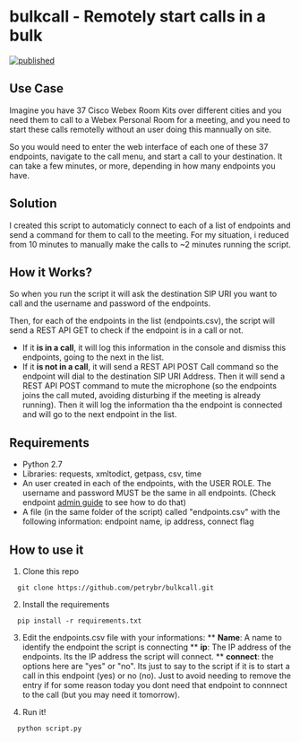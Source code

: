 # bulkcall - Remotely start calls in a bulk

[![published](https://static.production.devnetcloud.com/codeexchange/assets/images/devnet-published.svg)](https://developer.cisco.com/codeexchange/github/repo/petrybr/bulkcall)

## Use Case

Imagine you have 37 Cisco Webex Room Kits over different cities and you need them to call to a Webex Personal Room for a meeting, and you need to start these calls remotelly without an user doing this mannually on site.

So you would need to enter the web interface of each one of these 37 endpoints, navigate to the call menu, and start a call to your destination. It can take a few minutes, or more, depending in how many endpoints you have.

## Solution

I created this script to automaticly connect to each of a list of endpoints and send a command for them to call to the meeting. For my situation, i reduced from 10 minutes to manually make the calls to ~2 minutes running the script.

## How it Works?

So when you run the script it will ask the destination SIP URI you want to call and the username and password of the endpoints. 

Then, for each of the endpoints in the list (endpoints.csv), the script will send a REST API GET to check if the endpoint is in a call or not. 

  - If it **is in a call**, it will log this information in the console and dismiss this endpoints, going to the next in the list. 
  - If it **is not in a call**, it will send a REST API POST Call command so the endpoint will dial to the destination SIP URI Address.
  Then it will send a REST API POST command to mute the microphone (so the endpoints joins the call muted, avoiding disturbing if the meeting is already running). Then it will log the information tha the endpoint is connected and will go to the next endpoint in the list.

## Requirements

* Python 2.7
* Libraries: requests, xmltodict, getpass, csv, time
* An user created in each of the endpoints, with the USER ROLE. The username and password MUST be the same in all endpoints. (Check endpoint [admin guide](https://www.cisco.com/c/en/us/support/collaboration-endpoints/spark-room-kit-series/products-maintenance-guides-list.html) to see how to do that)
* A file (in the same folder of the script) called "endpoints.csv" with the following information: endpoint name, ip address, connect flag

## How to use it

1. Clone this repo

```
  git clone https://github.com/petrybr/bulkcall.git
```

2. Install the requirements

```
  pip install -r requirements.txt
```

3. Edit the endpoints.csv file with your informations:
  ** **Name**: A name to identify the endpoint the script is connecting
  ** **ip**: The IP address of the endpoints. Its the IP address the script will connect.
  ** **connect**: the options here are "yes" or "no". Its just to say to the script if it is to start a call in this endpoint (yes) or no (no). Just to avoid needing to remove the entry if for some reason today you dont need that endpoint to connnect to the call (but you may need it tomorrow).
  
4. Run it!

```
  python script.py
```
